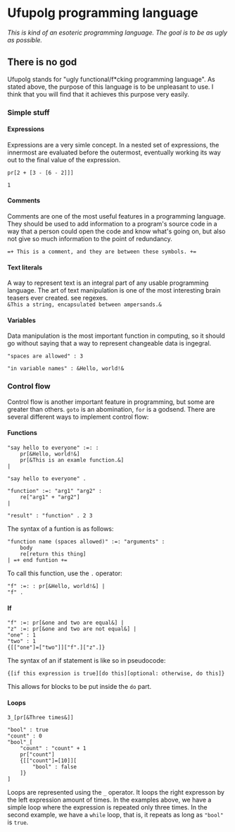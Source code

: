 # Ufupolg programming language

*This is kind of an esoteric programming language.
The goal is to be as ugly as possible.*

## There is no god

Ufupolg stands for "ugly functional/f\*cking programming language".
As stated above, the purpose of this language is to be unpleasant to use.
I think that you will find that it achieves this purpose very easily.

### Simple stuff

#### Expressions

Expressions are a very simle concept. In a nested set of expressions, the
innermost are evaluated before the outermost, eventually working its way
out to the final value of the expression.

```
pr[2 + [3 - [6 - 2]]]
```

`1`

#### Comments

Comments are one of the most useful features in a programming language.
They should be used to add information to a program's source code in a way
that a person could open the code and know what's going on, but also not
give so much information to the point of redundancy.

`=+ This is a comment, and they are between these symbols. +=`

#### Text literals

A way to represent text is an integral part of any usable programming
language. The art of text manipulation is one of the most interesting
brain teasers ever created. see regexes.  
`&This a string, encapsulated between ampersands.&`

#### Variables

Data manipulation is the most important function in computing, so it
should go without saying that a way to represent changeable data is ingegral.

`"spaces are allowed" : 3`

`"in variable names" : &Hello, world!&`

### Control flow

Control flow is another important feature in programming, but some are
greater than others. `goto` is an abomination, `for` is a godsend. There are
several different ways to implement control flow:

#### Functions

```
"say hello to everyone" :=: :
    pr[&Hello, world!&]
    pr[&This is an examle function.&]
|

"say hello to everyone" .

"function" :=: "arg1" "arg2" :
    re["arg1" + "arg2"]
|

"result" : "function" . 2 3
```

The syntax of a funtion is as follows:

```
"function name (spaces allowed)" :=: "arguments" :
    body
    re[return this thing]
| =+ end funtion +=
```

To call this function, use the `.` operator:

```
"f" :=: : pr[&Hello, world!&] |
"f" .
```

#### If

```
"f" :=: pr[&one and two are equal&] |
"z" :=: pr[&one and two are not equal&] |
"one" : 1
"two" : 1
{[["one"]=["two"]]["f".]["z".]}
```

The syntax of an if statement is like so in pseudocode:

`{[if this expression is true][do this][optional: otherwise, do this]}`

This allows for blocks to be put inside the `do` part.

#### Loops

```
3_[pr[&Three times&]]

"bool" : true
"count" : 0
"bool"_[
    "count" : "count" + 1
    pr["count"]
    {[["count"]=[10]][
        "bool" : false
    ]}
]

```

Loops are represented using the `_` operator. It loops the right expresson
by the left expression amount of times. In the examples above, we have a
simple loop where the expression is repeated only three times. In the second
example, we have a `while` loop, that is, it repeats as long as `"bool"` is
`true`.
